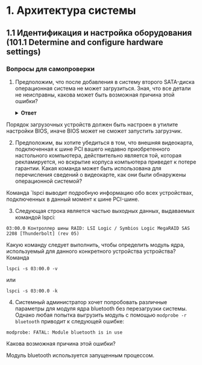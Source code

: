 # 1. Архитектура системы
## 1.1 Идентификация и настройка оборудования (101.1 Determine and configure hardware settings)
### Вопросы для самопроверки

1. Предположим, что после добавления в систему второго SATA-диска операционная система не может загрузиться. Зная, что все детали не неисправны, какова может быть возможная причина этой ошибки?

   <details>
          <summary><b>Ответ</b></summary>

Порядок загрузочных устройств должен быть настроен в утилите настройки BIOS, иначе BIOS может не сможет запустить загрузчик.
   
   </details>


2. Предположим, вы хотите убедиться в том, что внешняя видеокарта, подключенная к шине PCI вашего недавно приобретенного настольного компьютера, действительно является той, которая рекламируется, но вскрытие корпуса компьютера приведет к потере гарантии. Какая команда может быть использована для перечисления сведений о видеокарте, как они были обнаружены операционной системой?
   
Команда `lspci выводит подробную информацию обо всех устройствах, подключенных в данный момент к шине PCI-шине.

3. Следующая строка является частью выходных данных, выдаваемых командой lspci:
```
03:00.0 Контроллер шины RAID: LSI Logic / Symbios Logic MegaRAID SAS 2208 [Thunderbolt] (rev 05)
```
Какую команду следует выполнить, чтобы определить модуль ядра, используемый для данного конкретного устройства устройства?
Команда 
```
lspci -s 03:00.0 -v
``` 
или 
```
lspci -s 03:00.0 -k
```

4. Системный администратор хочет попробовать различные параметры для модуля ядра bluetooth без перезагрузки системы. Однако любая попытка выгрузить модуль с помощью `modprobe -r bluetooth` приводит к следующей ошибке:

```console
modprobe: FATAL: Module bluetooth is in use
```
Какова возможная причина этой ошибки?

Модуль bluetooth используется запущенным процессом.